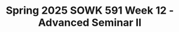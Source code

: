 ---
layout: single_embed_slide
title: "Spring 2025 SOWK 591 Week 12 - Advanced Seminar II"
presentation_id: NNGtSK
slides:
  - slide_name: ../deck-NNGtSK-large-0.jpeg
    slide_thumbnail: ../deck-NNGtSK-thumb-0.jpeg
    slide_alt: "Logo on left; text reads 'Practicum Seminar II, Week 12 for SOWK 591.1' on a two-tone background. Footer notes Jacob Campbell, Ph.D. LICSW at Heritage University."
  - slide_name: ../deck-NNGtSK-large-1.jpeg
    slide_thumbnail: ../deck-NNGtSK-thumb-1.jpeg
    slide_alt: "The image features a presentation slide divided into two sections. Left: 'Agenda' for week 12, listing 'SLED: Conflict Resolution,' 'Mindfulness Activity,' and 'Practice Learning Reflection Group.'Right: 'Learning Objectives,' including recognizing shared experiences, analyzing practicum experience, practicing mindfulness, and considering conflict resolution."
  - slide_name: ../deck-NNGtSK-large-2.jpeg
    slide_thumbnail: ../deck-NNGtSK-thumb-2.jpeg
    slide_alt: "Slide displays the text 'Conflict Resolution' prominently. Below, a dark button shape contains 'Student Led Discussion.' The background is plain white, emphasizing the text content."
  - slide_name: ../deck-NNGtSK-large-3.jpeg
    slide_thumbnail: ../deck-NNGtSK-thumb-3.jpeg
    slide_alt: "Box labeled 'OSHO ZEN TAROT' features colorful abstract art; accompanies text describing it as a transcendental Zen game emphasizing presence and individuality, contrasting traditional tarot’s predictive play (Padma, 1994, p. XIV)."
  - slide_name: ../deck-NNGtSK-large-4.jpeg
    slide_thumbnail: ../deck-NNGtSK-thumb-4.jpeg
    slide_alt: "Text reads: 'Volunteer for mindfulness activity during the last session?' The background is plain white, emphasizing the invitation to participate in a final mindfulness activity."
  - slide_name: ../deck-NNGtSK-large-5.jpeg
    slide_thumbnail: ../deck-NNGtSK-thumb-5.jpeg
    slide_alt: "A presentation slide displays a 'Practice Learning Reflection Group' agenda, featuring a group check-in question about termination plans, a practicum discussion, and group norms emphasizing respect, open-mindedness, participation, and confidentiality."
---